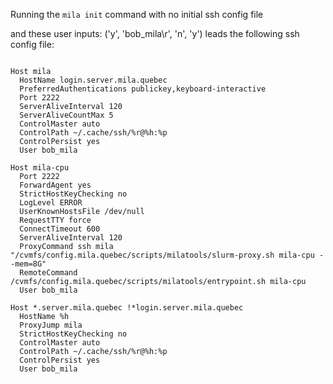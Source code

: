 Running the `mila init` command with no initial ssh config file

and these user inputs: ('y', 'bob_mila\r', 'n', 'y')
leads the following ssh config file:

```

Host mila
  HostName login.server.mila.quebec
  PreferredAuthentications publickey,keyboard-interactive
  Port 2222
  ServerAliveInterval 120
  ServerAliveCountMax 5
  ControlMaster auto
  ControlPath ~/.cache/ssh/%r@%h:%p
  ControlPersist yes
  User bob_mila

Host mila-cpu
  Port 2222
  ForwardAgent yes
  StrictHostKeyChecking no
  LogLevel ERROR
  UserKnownHostsFile /dev/null
  RequestTTY force
  ConnectTimeout 600
  ServerAliveInterval 120
  ProxyCommand ssh mila "/cvmfs/config.mila.quebec/scripts/milatools/slurm-proxy.sh mila-cpu --mem=8G"
  RemoteCommand /cvmfs/config.mila.quebec/scripts/milatools/entrypoint.sh mila-cpu
  User bob_mila

Host *.server.mila.quebec !*login.server.mila.quebec
  HostName %h
  ProxyJump mila
  StrictHostKeyChecking no
  ControlMaster auto
  ControlPath ~/.cache/ssh/%r@%h:%p
  ControlPersist yes
  User bob_mila
```

